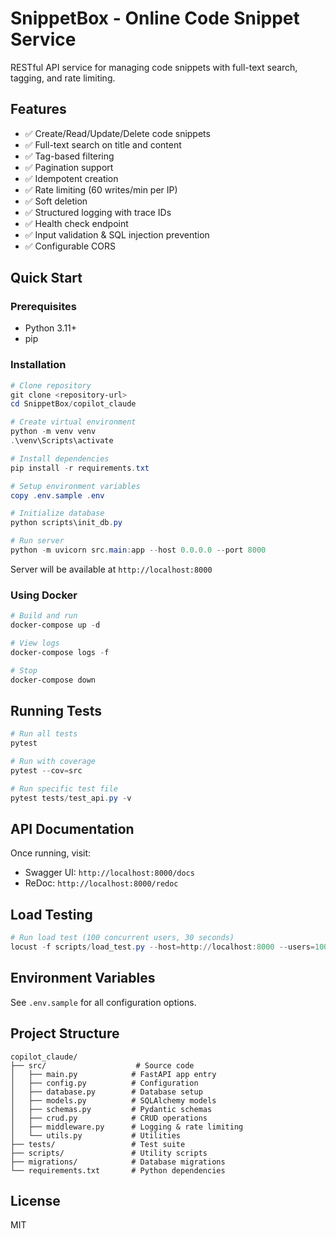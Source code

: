 # SnippetBox - Online Code Snippet Service

RESTful API service for managing code snippets with full-text search, tagging, and rate limiting.

## Features

- ✅ Create/Read/Update/Delete code snippets
- ✅ Full-text search on title and content
- ✅ Tag-based filtering
- ✅ Pagination support
- ✅ Idempotent creation
- ✅ Rate limiting (60 writes/min per IP)
- ✅ Soft deletion
- ✅ Structured logging with trace IDs
- ✅ Health check endpoint
- ✅ Input validation & SQL injection prevention
- ✅ Configurable CORS

## Quick Start

### Prerequisites
- Python 3.11+
- pip

### Installation

```powershell
# Clone repository
git clone <repository-url>
cd SnippetBox/copilot_claude

# Create virtual environment
python -m venv venv
.\venv\Scripts\activate

# Install dependencies
pip install -r requirements.txt

# Setup environment variables
copy .env.sample .env

# Initialize database
python scripts\init_db.py

# Run server
python -m uvicorn src.main:app --host 0.0.0.0 --port 8000
```

Server will be available at `http://localhost:8000`

### Using Docker

```powershell
# Build and run
docker-compose up -d

# View logs
docker-compose logs -f

# Stop
docker-compose down
```

## Running Tests

```powershell
# Run all tests
pytest

# Run with coverage
pytest --cov=src

# Run specific test file
pytest tests/test_api.py -v
```

## API Documentation

Once running, visit:
- Swagger UI: `http://localhost:8000/docs`
- ReDoc: `http://localhost:8000/redoc`

## Load Testing

```powershell
# Run load test (100 concurrent users, 30 seconds)
locust -f scripts/load_test.py --host=http://localhost:8000 --users=100 --spawn-rate=10 --run-time=30s --headless
```

## Environment Variables

See `.env.sample` for all configuration options.

## Project Structure

```
copilot_claude/
├── src/                    # Source code
│   ├── main.py            # FastAPI app entry
│   ├── config.py          # Configuration
│   ├── database.py        # Database setup
│   ├── models.py          # SQLAlchemy models
│   ├── schemas.py         # Pydantic schemas
│   ├── crud.py            # CRUD operations
│   ├── middleware.py      # Logging & rate limiting
│   └── utils.py           # Utilities
├── tests/                 # Test suite
├── scripts/               # Utility scripts
├── migrations/            # Database migrations
└── requirements.txt       # Python dependencies
```

## License

MIT
